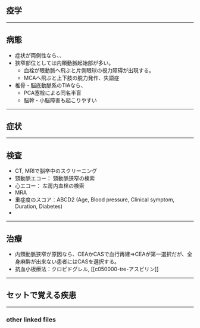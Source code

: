 ## 疫学
---
## 病態
- 症状が両側性なら、、
- 狭窄部位としては内頚動脈起始部が多い。
	- 血栓が眼動脈へ飛ぶと片側眼球の視力障碍が出現する。
	- MCAへ飛ぶと上下肢の脱力発作、失語症
- 椎骨・脳底動脈系のTIAなら、
	- PCA塞栓による同名半盲
	- 脳幹・小脳障害も起こりやすい
---
## 症状
---
## 検査
- CT, MRIで脳卒中のスクリーニング
- 頸動脈エコー： 頸動脈狭窄の検索
- 心エコー： 左房内血栓の検索
- MRA
- 重症度のスコア：ABCD2 (Age, Blood pressure, Clinical symptom, Duration, Diabetes)
- 
---
## 治療
- 内頚動脈狭窄が原因なら、CEAかCASで血行再建⇒CEAが第一選択だが、全身麻酔が出来ない患者にはCASを選択する。
- 抗血小板療法：クロピドグレル, [[c050000-tre-アスピリン]]
---
## セットで覚える疾患

---
### other linked files

